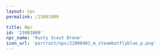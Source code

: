 ```yaml
---
layout: npc
permalink: /23001009

title: Npc
id: '23001009'
npc_name: 'Rusty Scout Drone'
icon_url: 'portrait/npc/21000401_m_steambotflyblue_p.png'
---
```

